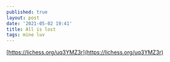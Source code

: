 ```yaml
---
published: true
layout: post
date: '2021-05-02 19:41'
title: All is lost
tags: mine luv 
---
```

[https://lichess.org/uq3YMZ3r](https://lichess.org/uq3YMZ3r)
